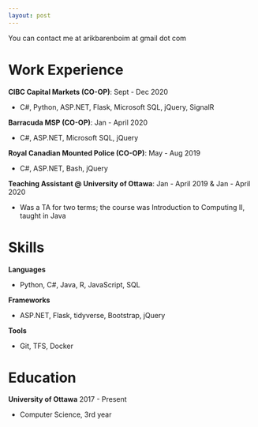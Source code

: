 ```yaml
---
layout: post
---
```

You can contact me at arikbarenboim at gmail dot com
# Work Experience 

**CIBC Capital Markets (CO-OP)**:  Sept - Dec 2020

* C#, Python, ASP.NET, Flask, Microsoft SQL, jQuery, SignalR

**Barracuda MSP (CO-OP)**:  Jan - April 2020

* C#, ASP.NET, Microsoft SQL, jQuery

**Royal Canadian Mounted Police (CO-OP)**:  May - Aug 2019

* C#, ASP.NET, Bash, jQuery

**Teaching Assistant @ University of Ottawa**:  Jan - April 2019 & Jan - April 2020

* Was a TA for two terms; the course was Introduction to Computing II, taught in Java

# Skills

**Languages**
* Python, C#, Java, R, JavaScript, SQL

**Frameworks**
* ASP.NET, Flask, tidyverse, Bootstrap, jQuery

**Tools**
* Git, TFS, Docker

# Education

**University of Ottawa** 2017 - Present
* Computer Science, 3rd year

